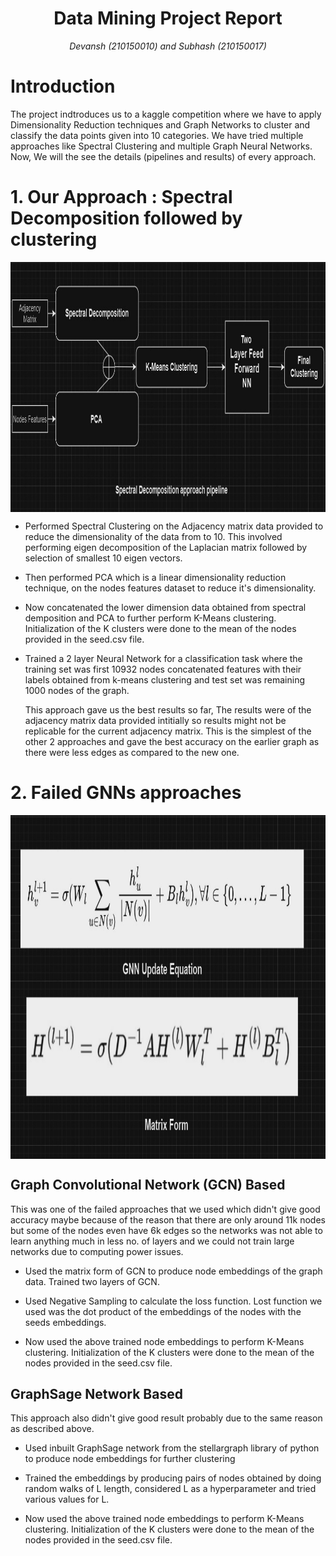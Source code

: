 <h1 align = "center">Data Mining Project Report</h1>
<p align = "center"><i>Devansh (210150010) and Subhash (210150017)</i></p>

# Introduction

The project indtroduces us to a kaggle competition where we have to apply Dimensionality Reduction techniques and Graph Networks to cluster and classify the data points given into 10 categories. We have tried multiple approaches like Spectral Clustering and multiple Graph Neural Networks. Now, We will the see the details (pipelines and results) of every approach.

# 1. Our Approach : Spectral Decomposition followed by clustering

<img src = "pipelines/spec.jpg" align='center' height = 400 width = 1000>

* Performed Spectral Clustering on the Adjacency matrix data provided to reduce the dimensionality of the data from to 10. This involved performing eigen decomposition of the Laplacian matrix followed by selection of smallest 10 eigen vectors.

* Then performed PCA which is a linear dimensionality reduction technique, on the nodes features dataset to reduce it's dimensionality.

* Now concatenated the lower dimension data obtained from spectral demposition and PCA to further perform K-Means clustering. Initialization of the K clusters were done to the mean of the nodes provided in the seed.csv file.

* Trained a 2 layer Neural Network for a classification task where the training set was first 10932 nodes concatenated features with their labels obtained from k-means clustering and test set was remaining 1000 nodes of the graph.

  This approach gave us the best results so far, The results were of the adjacency matrix data provided intitially so results might not be replicable for the current adjacency matrix. This is the simplest of the other 2 approaches and gave the best accuracy on the earlier graph as there were less edges as compared to the new one.

# 2. Failed GNNs approaches

<img src = "pipelines/gnn.jpg" align='center' height = 550 width = 1000>

## Graph Convolutional Network (GCN) Based

  This was one of the failed approaches that we used which didn't give good accuracy maybe because of the reason that there are only around 11k nodes but some of the nodes even have 6k edges so the networks was not able to learn anything much in less no. of layers and we could not train large networks due to computing power issues.

* Used the matrix form of GCN to produce node embeddings of the graph data. Trained two layers of GCN.

* Used Negative Sampling to calculate the loss function. Lost function we used was the dot product of the embeddings of the nodes with the seeds embeddings.

* Now used the above trained node embeddings to perform K-Means clustering. Initialization of the K clusters were done to the mean of the nodes provided in the seed.csv file.

## GraphSage Network Based
  
This approach also didn't give good result probably due to the same reason as described above.

* Used inbuilt GraphSage network from the stellargraph library of python to produce node embeddings for further clustering 

* Trained the embeddings by producing pairs of nodes obtained by doing random walks of L length, considered L as a hyperparameter and tried various values for L.
  
* Now used the above trained node embeddings to perform K-Means clustering. Initialization of the K clusters were done to the mean of the nodes provided in the seed.csv file.
  

  


